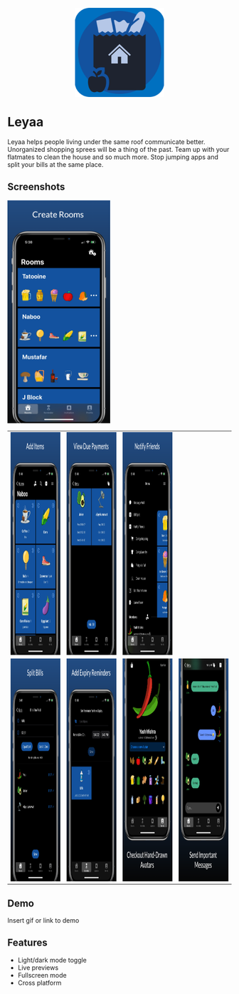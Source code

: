 <p style="text-align:center">
<img src="assets/icon.png" width="200" style="display:block; margin-left: auto; margin-right: auto;"> 
</p>

# Leyaa

Leyaa helps people living under the same roof communicate better. Unorganized shopping sprees will be a thing of the past. Team up with your flatmates to clean the house and so much more. Stop jumping apps and split your bills at the same place.


## Screenshots


<table style = "margin-left: auto; margin-right auto;">
  <tr
    <td><img src="assets/screen_1.png" height="500">  </td>
    <td><img src="assets/screen_2.png" height="500">  </td>
    <td><img src="assets/screen_3.png" height="500">  </td>
    <td><img src="assets/screen_4.png" height="500">  </td>
  </tr>
    <tr>
    <td><img src="assets/screen_5.png" height="500">  </td>
    <td><img src="assets/screen_6.png" height="500">  </td>
    <td><img src="assets/screen_7.png" height="500">  </td>
    <td><img src="assets/screen_8.png" height="500">  </td>
  </tr>
 </table>


## Demo

Insert gif or link to demo


## Features

- Light/dark mode toggle
- Live previews
- Fullscreen mode
- Cross platform

